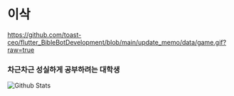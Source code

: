 # 이삭

https://github.com/toast-ceo/flutter_BibleBotDevelopment/blob/main/update_memo/data/game.gif?raw=true

### 차근차근 성실하게 공부하려는 대학생 

![Github Stats](https://github-readme-stats.vercel.app/api?username=toast-ceo&show_icons=true)
